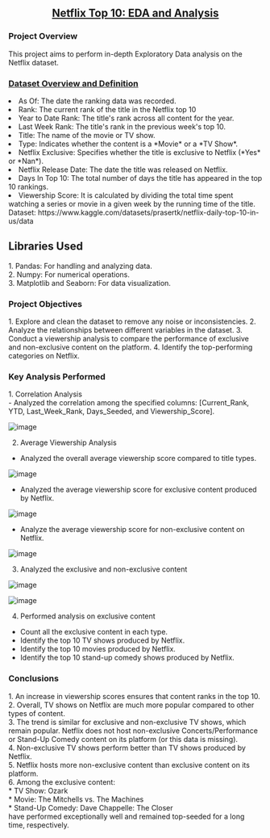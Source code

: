<div align = "center"><h2><u>Netflix Top 10: EDA and Analysis</u></h2></div>

<div align = "center>
 
  ![image](https://github.com/user-attachments/assets/4e3e8c2f-dc24-4247-8dc7-a8910418edbc)

</div>
<h3>Project Overview</h3>
<p>
  This project aims to perform in-depth Exploratory Data analysis on the Netflix dataset.
</p>
<h3><u>Dataset Overview and Definition</u></h3>
<p>
  <li>
  As Of: The date the ranking data was recorded.
  </li>
  <li>
  Rank: The current rank of the title in the Netflix top 10
  </li>
  <li>
  Year to Date Rank: The title's rank across all content for the year.
  </li>
  <li>
  Last Week Rank: The title's rank in the previous week's top 10.
  </li>
  <li>
  Title: The name of the movie or TV show.
  </li>
  <li>
  Type: Indicates whether the content is a *Movie* or a *TV Show*.
  </li>
  <li>
  Netflix Exclusive: Specifies whether the title is exclusive to Netflix (*Yes* or *Nan*).
  </li>
  <li>
  Netflix Release Date: The date the title was released on Netflix.
  </li>
  <li>
  Days In Top 10: The total number of days the title has appeared in the top 10 rankings.
  </li>
  <li>
  Viewership Score: It is calculated by dividing the total time spent watching a series or movie in a given week by the running time of the title.
  </li>
Dataset: https://www.kaggle.com/datasets/prasertk/netflix-daily-top-10-in-us/data
</p>
<h2>Libraries Used</h2>
<p>
  1. Pandas: For handling and analyzing data.<br>
  2. Numpy: For numerical operations.<br>
  3. Matplotlib and Seaborn: For data visualization.
</p>

<h3>Project Objectives</h3>
<p>
1. Explore and clean the dataset to remove any noise or inconsistencies.
2. Analyze the relationships between different variables in the dataset.
3. Conduct a viewership analysis to compare the performance of exclusive and non-exclusive content on the platform.
4. Identify the top-performing categories on Netflix.
</p>

<h3>Key Analysis Performed</h3>
<p>
  1. Correlation Analysis<br>
  - Analyzed the correlation among the specified columns: [Current_Rank, YTD, Last_Week_Rank, Days_Seeded, and Viewership_Score].<br>
 
 ![image](https://github.com/user-attachments/assets/abe26b62-95a6-4b72-a38d-3f0e0722608a)

  2. Average Viewership Analysis<br>
  - Analyzed the overall average viewership score compared to title types.<br>
  
  ![image](https://github.com/user-attachments/assets/580c4475-71e0-410a-848f-cc91189f9b94)

  - Analyzed the average viewership score for exclusive content produced by Netflix.<br>
 
  ![image](https://github.com/user-attachments/assets/16345d73-961c-4b95-905e-7f923755a997)

  - Analyze the average viewership score for non-exclusive content on Netflix.<br>
 
  ![image](https://github.com/user-attachments/assets/8cc59802-03fb-4a49-a7e8-c6ab1f8101cd)

  3. Analyzed the exclusive and non-exclusive content<br>
  
  ![image](https://github.com/user-attachments/assets/fd678dcd-3611-452c-843c-48037ece7284)

  ![image](https://github.com/user-attachments/assets/3c672151-3678-4a3f-8e88-918e55787380)

  4. Performed analysis on exclusive content<br>
  - Count all the exclusive content in each type.<br>
  - Identify the top 10 TV shows produced by Netflix.<br>
  - Identify the top 10 movies produced by Netflix.<br>
  - Identify the top 10 stand-up comedy shows produced by Netflix.<br>
</p>

<h3>Conclusions</h3>
<p>
1. An increase in viewership scores ensures that content ranks in the top 10.<br>
2. Overall, TV shows on Netflix are much more popular compared to other types of content.<br>
3. The trend is similar for exclusive and non-exclusive TV shows, which remain popular. Netflix does not host non-exclusive Concerts/Performance or Stand-Up Comedy content on its platform (or this data is missing).<br>
4. Non-exclusive TV shows perform better than TV shows produced by Netflix.<br>
5. Netflix hosts more non-exclusive content than exclusive content on its platform.<br>
6. Among the exclusive content:<br>
  * TV Show: Ozark <br>
  * Movie: The Mitchells vs. The Machines<br>
  * Stand-Up Comedy: Dave Chappelle: The Closer<br>
  have performed exceptionally well and remained top-seeded for a long time, respectively.
</p>







